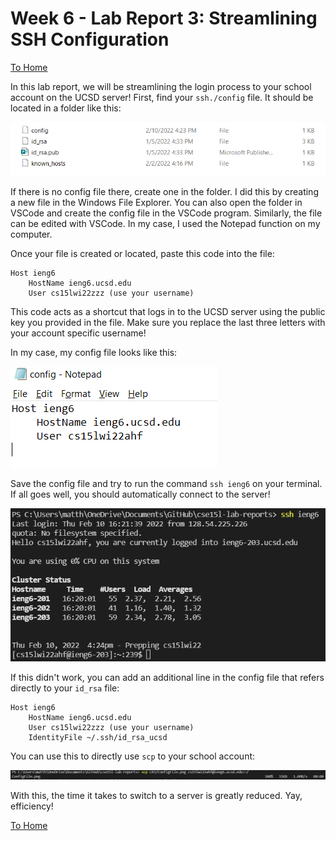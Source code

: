 # **Week 6 - Lab Report 3: Streamlining SSH Configuration**

[To Home](https://matthewrsun.github.io/cse15l-lab-reports/)

In this lab report, we will be streamlining the login process to your school account on the UCSD server! First, find your `ssh./config` file. It should be located in a folder like this:

![Config File](LR3/ConfigFile.png)

If there is no config file there, create one in the folder. I did this by creating a new file in the Windows File Explorer. You can also open the folder in VSCode and create the config file in the VSCode program. Similarly, the file can be edited with VSCode. In my case, I used the Notepad function on my computer.

Once your file is created or located, paste this code into the file:

```
Host ieng6
    HostName ieng6.ucsd.edu
    User cs15lwi22zzz (use your username)
```
This code acts as a shortcut that logs in to the UCSD server using the public key you provided in the file. Make sure you replace the last three letters with your account specific username!

In my case, my config file looks like this:

![Config Contents](LR3/ConfigContent.png)

Save the config file and try to run the command `ssh ieng6` on your terminal. If all goes well, you should automatically connect to the server!

![ssh Login](LR3/sshLogin.png)

If this didn't work, you can add an additional line in the config file that refers directly to your `id_rsa` file:

```
Host ieng6
    HostName ieng6.ucsd.edu
    User cs15lwi22zzz (use your username)
    IdentityFile ~/.ssh/id_rsa_ucsd
```
You can use this to directly use `scp` to your school account:

![scp](LR3/scpImage.png)

With this, the time it takes to switch to a server is greatly reduced. Yay, efficiency!

[To Home](https://matthewrsun.github.io/cse15l-lab-reports/)
